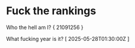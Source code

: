 # Fuck the rankings

Who the hell am I?
{ 21091256 }

What fucking year is it?
[ 2025-05-28T01:30:00Z ]

